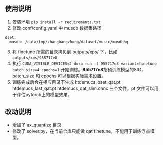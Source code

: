 
## 使用说明

1. 安装环境 `pip install -r requirements.txt`
2. 修改 conf/config.yaml 中 musdb 数据集路径
```
dset:
  musdb: /data/tmp/zhangbangzhong/dataset/music/musdbhq
```
3. 将 finetune 所需的目录拷贝到 outputs/xps/ 下，比如 `outputs/xps/955717e8` 
5. 执行 `CUDA_VISIBLE_DEVICES=2 dora run -f 955717e8 variant=finetune batch_size=4 epochs=1` 开始训练。**955717e8**指预训练模型的SIG，batch_size 和 epochs 可以根据实际需求设置。
6. 训练完成后会在相应目录下生成 htdemucs_bset_qat.pt htdemucs_last_qat.pt htdemucs_qat_slim.onnx 三个文件，pt 文件可以用于评估pytorch上的模型效果。

## 改动说明

- 增加了 ax_quantize 目录
- 修改了 solver.py，在当前仓库只能做 qat finetune，不能用于训练浮点模型。
